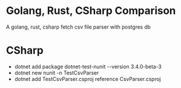 # Golang, Rust, CSharp Comparison
 A golang, rust, csharp fetch csv file parser with postgres db

 # CSharp 

- dotnet add package dotnet-test-nunit --version 3.4.0-beta-3 
- dotnet new nunit -n TestCsvParser  
- dotnet add TestCsvParser.csproj reference CsvParser.csproj  
